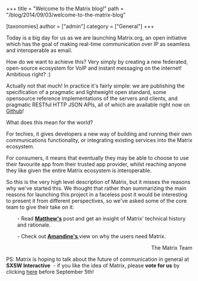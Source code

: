+++
title = "Welcome to the Matrix blog!"
path = "/blog/2014/09/03/welcome-to-the-matrix-blog"

[taxonomies]
author = ["admin"]
category = ["General"]
+++

Today is a big day for us as we are launching Matrix.org, an open initiative which has the goal of making real-time communication over IP as seamless and interoperable as email.

How do we want to achieve this? Very simply by creating a new federated, open-source ecosystem for VoIP and instant messaging on the internet! Ambitious right? :)

Actually not that much! In practice it's fairly simple: we are publishing the specification of a pragmatic and lightweight open standard, some opensource reference implementations of the servers and clients, and pragmatic RESTful HTTP JSON APIs, all of which are available right now on <a title="Github" href="http://github.com/matrix-org" target="_blank">Github</a>!

What does this mean for the world?

For techies, it gives developers a new way of building and running their own communications functionality, or integrating existing services into the Matrix ecosystem.

For consumers, it means that eventually they may be able to choose to use their favourite app from their trusted app provider, whilst reaching anyone they like given the entire Matrix ecosystem is interoperable.

So this is the very high level description of Matrix, but it misses the reasons why we've started this. We thought that rather than summarizing the main reasons for launching this project in a faceless post it would be interesting to present it from different perspectives, so we've asked some of the core team to give their take on it:
<p style="padding-left: 30px;">- Read <strong><a href="http://matrix.org/blog/?p=62">Matthew's</a></strong> post and get an insight of Matrix' technical history and rationale.</p>
<p style="padding-left: 30px;">- Check out <strong><a title="Why Matrix?" href="http://matrix.org/blog/?p=12">Amandine's </a></strong>view on why the users need Matrix.</p>

<p style="text-align: right;">The Matrix Team</p>
PS: Matrix is hoping to talk about the future of communication in general at <b>SXSW Interactive</b>  - if you like the idea of Matrix, please <strong>vote for us</strong> by clicking <a href="http://panelpicker.sxsw.com/vote/37949">here</a> before September 5th!
